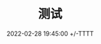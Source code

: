 ---
title: 测试
date: 2022-02-28 19:45:00 +/-TTTT
categories: [测试, 测试1]
tags: [技术, ETCD, 测试]     # TAG names should always be lowercase
---